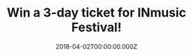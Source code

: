 ---
campaign-uuid: "c-a60a1189-342b-4ca8-ae3a-34305390932a"
type: "Competition"
category: "Tickets"
date: "2018-04-02T00:00:00.000Z"
end-date: "2018-04-20T23:59:00.000Z"
disable-form: false
is_promoted: false
has_entry_page: true
title: "Win a 3-day ticket for INmusic Festival!"
competition-description: "Fans of Nick Cave, The Bad Seeds, Queens of the Stone Age,\
  \ The Kills and St.Vincent get ready because your summer starts here! We’ve been\
  \ lucky enough to get our hands on tickets to the coveted INmusic Festival and they’\
  re up for grabs for 2 very lucky NME readers!"
hero-header: "Win a 3-day ticket for INmusic Festival!"
hero-subheader: "Win a 3-day festival and 7-day camping ticket for INmusic Festival\
  \ in Zagreb, Croatia taking place from June 25th – 27th 2018!"
terms-confirmation: "N/A"
banner-img: "https://assets.expresslyapp.com/asset-266a833d-60c6-40fc-ade8-c8341d857d90.jpg"
logo-left-href: "https://www.inmusicfestival.com/"
logo-left-image: "https://assets.expresslyapp.com/asset-de83ec91-e250-47ec-bf35-8ab97d463599.jpg"
logo-left-title: "INmusic Festival"
bg-image-hero: "https://assets.expresslyapp.com/asset-480d9801-1541-49ce-a2b9-bbf0504a3ece.jpg"
bg-image-first: "https://assets.expresslyapp.com/asset-cee651bd-125c-40a9-9679-ad298bf18257.jpg"
bg-image-second: "https://assets.expresslyapp.com/asset-5ab957f4-1c97-467d-835d-0167e2ff57d2.jpg"
bg-image-third: "https://assets.expresslyapp.com/asset-989e0c67-c5d3-429b-8873-6480d44275f0.jpg"
section1-content: "What better way to kick off the summer in style than with an amazing\
  \ festival and camping tickets to the 13th INmusic Festival in the beautiful Zagreb,\
  \ Croatia? Spanning three beautiful islands in the middle of Lake Jarun, Zagreb,\
  \ you’ll be spoilt to find a more idyllic location to enjoy your favourite bands!"
section2-content: "<p>The line-up is packed to hilt with bands not to be missed live,\
  \ from pioneering new artists to rock legends.</p> \r\n<p>Kicking off the headliners\
  \ are the Villians Josh Homme and the gang, Queens of Stone Age, bringing back their\
  \ Californian desert grooves with over 20 million album sales worldwide! Alice In\
  \ Chains or the acclaimed Indie band Interpol’s Croatian debut and many, many more!</p>"
section3-content: "<p>INmusic offers something for everyone. An array of the best\
  \ Indie rock bands on the planet, sunshine, a picturesque location and activities\
  \ like swimming, yoga and sports. Hardcore campers lay back and relax with the lakeside\
  \ camping on two of the islands that are equipped with Wi-Fi, showers and beaches!\
  \ Camping has never looked so good!</p>\r\n<p>If you are over 18, complete the form\
  \ below to be in with a chance to rock out with INmusic in Croatia!</p>\r\n<p>Good\
  \ luck!</p>"
entry-title: "Win a 3-day ticket for INmusic Festival!"
entry-content: "<p>Enter the draw to win a 3-day ticket for INmusic Festival by completing\
  \ the form below before 23:59 on 20 April 2018.</p>"
has-winner: false
prize-description: "One of 2 available tickets for 3-day festival and 7-day camping\
  \ at INmusic festival, Lake Jarun, Zagreb on 25th-27th June 2018"
special-conditions: "This competition is promoted in conjunction with Time Inc UK\
  \ and these special Terms and Conditions apply:\r\n<a href=\"https://aaa.nme.com/etc/INMusic_TsCs.pdf\"\
  > Time Inc UK INmusic Festival Terms & Conditions </a>.\r\nNotable extract: all\
  \ expenses (including but not limited to travel expenses) are not covered."
country-restrictions:
- "GB"
---